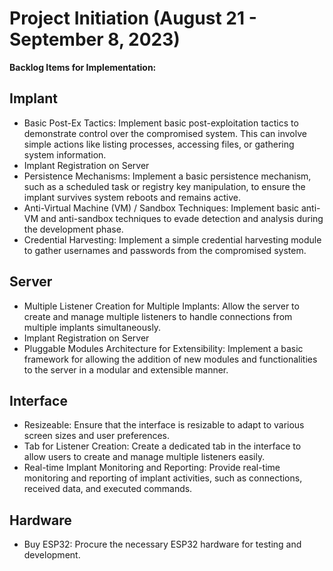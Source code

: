 # Project Initiation (August 21 - September 8, 2023)

**Backlog Items for Implementation:**

## Implant

- Basic Post-Ex Tactics: Implement basic post-exploitation tactics to demonstrate control over the compromised system. This can involve simple actions like listing processes, accessing files, or gathering system information.
- Implant Registration on Server
- Persistence Mechanisms: Implement a basic persistence mechanism, such as a scheduled task or registry key manipulation, to ensure the implant survives system reboots and remains active.
- Anti-Virtual Machine (VM) / Sandbox Techniques: Implement basic anti-VM and anti-sandbox techniques to evade detection and analysis during the development phase.
- Credential Harvesting: Implement a simple credential harvesting module to gather usernames and passwords from the compromised system.

## Server

- Multiple Listener Creation for Multiple Implants: Allow the server to create and manage multiple listeners to handle connections from multiple implants simultaneously.
- Implant Registration on Server
- Pluggable Modules Architecture for Extensibility: Implement a basic framework for allowing the addition of new modules and functionalities to the server in a modular and extensible manner.

## Interface

- Resizeable: Ensure that the interface is resizable to adapt to various screen sizes and user preferences.
- Tab for Listener Creation: Create a dedicated tab in the interface to allow users to create and manage multiple listeners easily.
- Real-time Implant Monitoring and Reporting: Provide real-time monitoring and reporting of implant activities, such as connections, received data, and executed commands.

## Hardware

- Buy ESP32: Procure the necessary ESP32 hardware for testing and development.